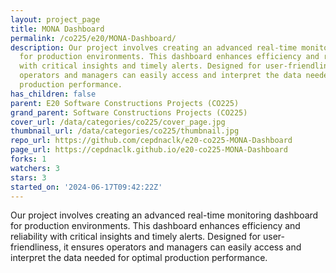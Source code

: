 ```yaml
---
layout: project_page
title: MONA Dashboard
permalink: /co225/e20/MONA-Dashboard/
description: Our project involves creating an advanced real-time monitoring dashboard
  for production environments. This dashboard enhances efficiency and reliability
  with critical insights and timely alerts. Designed for user-friendliness, it ensures
  operators and managers can easily access and interpret the data needed for optimal
  production performance.
has_children: false
parent: E20 Software Constructions Projects (CO225)
grand_parent: Software Constructions Projects (CO225)
cover_url: /data/categories/co225/cover_page.jpg
thumbnail_url: /data/categories/co225/thumbnail.jpg
repo_url: https://github.com/cepdnaclk/e20-co225-MONA-Dashboard
page_url: https://cepdnaclk.github.io/e20-co225-MONA-Dashboard
forks: 1
watchers: 3
stars: 3
started_on: '2024-06-17T09:42:22Z'
---
```


Our project involves creating an advanced real-time monitoring dashboard for production environments. This dashboard enhances efficiency and reliability with critical insights and timely alerts. Designed for user-friendliness, it ensures operators and managers can easily access and interpret the data needed for optimal production performance.